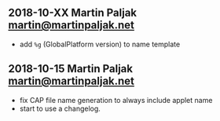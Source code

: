 ## 2018-10-XX  Martin Paljak  <martin@martinpaljak.net>

 - add `%g` (GlobalPlatform version) to name template

## 2018-10-15  Martin Paljak  <martin@martinpaljak.net>

 - fix CAP file name generation to always include applet name
 - start to use a changelog.
